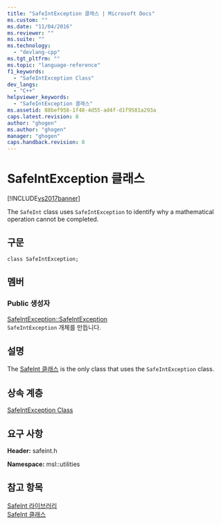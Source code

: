 ```yaml
---
title: "SafeIntException 클래스 | Microsoft Docs"
ms.custom: ""
ms.date: "11/04/2016"
ms.reviewer: ""
ms.suite: ""
ms.technology: 
  - "devlang-cpp"
ms.tgt_pltfrm: ""
ms.topic: "language-reference"
f1_keywords: 
  - "SafeIntException Class"
dev_langs: 
  - "C++"
helpviewer_keywords: 
  - "SafeIntException 클래스"
ms.assetid: 88bef958-1f48-4d55-ad4f-d1f9581a293a
caps.latest.revision: 8
author: "ghogen"
ms.author: "ghogen"
manager: "ghogen"
caps.handback.revision: 8
---
```

# SafeIntException 클래스
[!INCLUDE[vs2017banner](../assembler/inline/includes/vs2017banner.md)]

The `SafeInt` class uses `SafeIntException` to identify why a mathematical operation cannot be completed.  
  
## 구문  
  
```  
class SafeIntException;  
```  
  
## 멤버  
  
### Public 생성자  
 [SafeIntException::SafeIntException](../windows/safeintexception-safeintexception.md)  
 `SafeIntException` 개체를 만듭니다.  
  
## 설명  
 The [SafeInt 클래스](../windows/safeint-class.md) is the only class that uses the `SafeIntException` class.  
  
## 상속 계층  
 [SafeIntException Class](../windows/safeintexception-class.md)  
  
## 요구 사항  
 **Header:** safeint.h  
  
 **Namespace:** msl::utilities  
  
## 참고 항목  
 [SafeInt 라이브러리](../windows/safeint-library.md)   
 [SafeInt 클래스](../windows/safeint-class.md)
